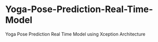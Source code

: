 # Yoga-Pose-Prediction-Real-Time-Model
Yoga Pose Prediction Real Time Model using Xception Architecture
